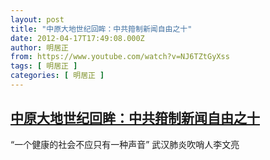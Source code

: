 ```yaml
---
layout: post
title: "中原大地世纪回眸：中共箝制新闻自由之十"
date: 2012-04-17T17:49:08.000Z
author: 明居正
from: https://www.youtube.com/watch?v=NJ6TZtGyXss
tags: [ 明居正 ]
categories: [ 明居正 ]
---
```

<!--1334684948000-->
[中原大地世纪回眸：中共箝制新闻自由之十](https://www.youtube.com/watch?v=NJ6TZtGyXss)
------

<div>
“一个健康的社会不应只有一种声音” 武汉肺炎吹哨人李文亮
</div>
